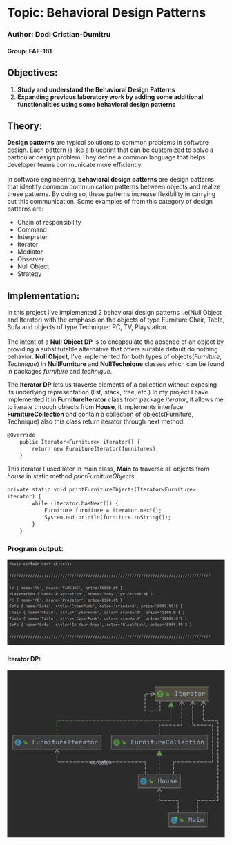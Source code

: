 # Topic: Behavioral Design Patterns
### Author: Dodi Cristian-Dumitru
#### Group: FAF-181
## Objectives:
1. **Study and understand the Behavioral Design Patterns**<br>
2. **Expanding previous laboratory work by adding some additional functionalities using some behavioral design patterns**<br>

## Theory:
**Design patterns** are typical solutions to common problems
in software design. Each pattern is like a blueprint
that can be customized to solve a particular
design problem.They define a common language that helps developer teams
communicate more efficiently.<br>
<br>
In software engineering, **behavioral design patterns** are design patterns that identify 
common communication patterns between objects and realize these patterns.
 By doing so, these patterns increase flexibility in carrying out this communication.
Some examples of from this category of design patterns are:<br>
- Chain of responsibility
- Command
- Interpreter
- Iterator
- Mediator
- Observer
- Null Object
- Strategy

## Implementation:<br>
In this project I've implemented 2 behavioral design patterns i.e(Null Object and Iterator) with 
the emphasis on the objects of type Furniture:Chair, Table, Sofa and objects of type Technique:
PC, TV, Playstation.<br><br>
The intent of a **Null Object DP** is to encapsulate the absence of an object by 
providing a substitutable alternative that offers suitable default do nothing behavior.
**Null Object**, I've implemented for both types of objects(*Furniture*, *Technique*) in **NullFurniture**
and **NullTechnique** classes which can be found in packages *furniture* and *technique*.
<br>

The __Iterator DP__  lets us traverse elements of a collection without exposing its underlying representation (list, stack, tree, etc.)
In my project I have implemented it in __FurnitureIterator__ class from package _iterator_, it allows me to
iterate through objects from __House__, it implements interface __FurnitureCollection__ and contain a collection of objects(Furniture, Technique)
also this class return iterator through next method:
```
@Override
    public Iterator<Furniture> iterator() {
        return new FurnitureIterator(furnitures);
    }
```
This iterator I used later in main class, __Main__ to traverse all objects from _house_ in static method
_printFurnitureObjects_:
```
private static void printFurnitureObjects(Iterator<Furniture> iterator) {
        while (iterator.hasNext()) {
            Furniture furniture = iterator.next();
            System.out.println(furniture.toString());
        }
    }
```

### Program output:<br>
![Output](https://github.com/maximums/TMPS/blob/master/Lab3/img/output.png)
<br>
#### Iterator DP:
![Output](https://github.com/maximums/TMPS/blob/master/Lab3/img/iterator.png)
